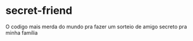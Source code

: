 # secret-friend
O codigo mais merda do mundo pra fazer um sorteio de amigo secreto pra minha família
